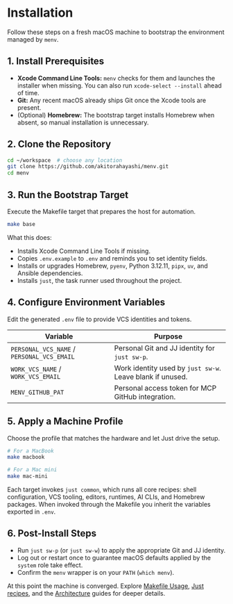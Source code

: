 # Installation

Follow these steps on a fresh macOS machine to bootstrap the environment managed by `menv`.

## 1. Install Prerequisites
- **Xcode Command Line Tools:** `menv` checks for them and launches the installer when missing. You can also run `xcode-select --install` ahead of time.
- **Git:** Any recent macOS already ships Git once the Xcode tools are present.
- (Optional) **Homebrew:** The bootstrap target installs Homebrew when absent, so manual installation is unnecessary.

## 2. Clone the Repository
```zsh
cd ~/workspace  # choose any location
git clone https://github.com/akitorahayashi/menv.git
cd menv
```

## 3. Run the Bootstrap Target
Execute the Makefile target that prepares the host for automation.
```zsh
make base
```
What this does:
- Installs Xcode Command Line Tools if missing.
- Copies `.env.example` to `.env` and reminds you to set identity fields.
- Installs or upgrades Homebrew, `pyenv`, Python 3.12.11, `pipx`, `uv`, and Ansible dependencies.
- Installs `just`, the task runner used throughout the project.

## 4. Configure Environment Variables
Edit the generated `.env` file to provide VCS identities and tokens.

| Variable | Purpose |
| --- | --- |
| `PERSONAL_VCS_NAME` / `PERSONAL_VCS_EMAIL` | Personal Git and JJ identity for `just sw-p`. |
| `WORK_VCS_NAME` / `WORK_VCS_EMAIL` | Work identity used by `just sw-w`. Leave blank if unused. |
| `MENV_GITHUB_PAT` | Personal access token for MCP GitHub integration. |

## 5. Apply a Machine Profile
Choose the profile that matches the hardware and let Just drive the setup.

```zsh
# For a MacBook
make macbook

# For a Mac mini
make mac-mini
```
Each target invokes `just common`, which runs all core recipes: shell configuration, VCS tooling, editors, runtimes, AI CLIs, and Homebrew packages. When invoked through the Makefile you inherit the variables exported in `.env`.

## 6. Post-Install Steps
- Run `just sw-p` (or `just sw-w`) to apply the appropriate Git and JJ identity.
- Log out or restart once to guarantee macOS defaults applied by the `system` role take effect.
- Confirm the `menv` wrapper is on your `PATH` (`which menv`).

At this point the machine is converged. Explore [Makefile Usage](./makefile-usage.md), [Just recipes](./justfile-usage.md), and the [Architecture](./architecture.md) guides for deeper details.
